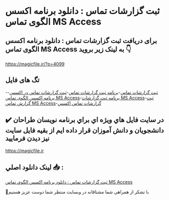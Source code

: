 # ثبت گزارشات تماس : دانلود برنامه اکسس الگوی تماس MS Access

## برای دریافت ثبت گزارشات تماس : دانلود برنامه اکسس الگوی تماس MS Access به لینک زیر بروید 👇

https://magicfile.ir/?p=4099

## تگ های فایل

-[ثبت گزارشات تماس](https://magicfile.ir/product/%d8%ab%d8%a8%d8%aa-%da%af%d8%b2%d8%a7%d8%b1%d8%b4%d8%a7%d8%aa-%d8%aa%d9%85%d8%a7%d8%b3-%d8%af%d8%a7%d9%86%d9%84%d9%88%d8%af-%d8%a8%d8%b1%d9%86%d8%a7%d9%85%d9%87-%d8%a7%da%a9%d8%b3%d8%b3/)-[برنامه ثبت گزارشات تماس](https://magicfile.ir/product/%d8%ab%d8%a8%d8%aa-%da%af%d8%b2%d8%a7%d8%b1%d8%b4%d8%a7%d8%aa-%d8%aa%d9%85%d8%a7%d8%b3-%d8%af%d8%a7%d9%86%d9%84%d9%88%d8%af-%d8%a8%d8%b1%d9%86%d8%a7%d9%85%d9%87-%d8%a7%da%a9%d8%b3%d8%b3/)-[ثبت گزارشات تماس در اکسس](https://magicfile.ir/product/%d8%ab%d8%a8%d8%aa-%da%af%d8%b2%d8%a7%d8%b1%d8%b4%d8%a7%d8%aa-%d8%aa%d9%85%d8%a7%d8%b3-%d8%af%d8%a7%d9%86%d9%84%d9%88%d8%af-%d8%a8%d8%b1%d9%86%d8%a7%d9%85%d9%87-%d8%a7%da%a9%d8%b3%d8%b3/)-[برنامه اکسس الگوی تماس MS Access](https://magicfile.ir/product/%d8%ab%d8%a8%d8%aa-%da%af%d8%b2%d8%a7%d8%b1%d8%b4%d8%a7%d8%aa-%d8%aa%d9%85%d8%a7%d8%b3-%d8%af%d8%a7%d9%86%d9%84%d9%88%d8%af-%d8%a8%d8%b1%d9%86%d8%a7%d9%85%d9%87-%d8%a7%da%a9%d8%b3%d8%b3/)-[برنامه ثبت گزارشات MS Access](https://magicfile.ir/product/%d8%ab%d8%a8%d8%aa-%da%af%d8%b2%d8%a7%d8%b1%d8%b4%d8%a7%d8%aa-%d8%aa%d9%85%d8%a7%d8%b3-%d8%af%d8%a7%d9%86%d9%84%d9%88%d8%af-%d8%a8%d8%b1%d9%86%d8%a7%d9%85%d9%87-%d8%a7%da%a9%d8%b3%d8%b3/)-[ثبت گزارش تماس MS Access](https://magicfile.ir/product/%d8%ab%d8%a8%d8%aa-%da%af%d8%b2%d8%a7%d8%b1%d8%b4%d8%a7%d8%aa-%d8%aa%d9%85%d8%a7%d8%b3-%d8%af%d8%a7%d9%86%d9%84%d9%88%d8%af-%d8%a8%d8%b1%d9%86%d8%a7%d9%85%d9%87-%d8%a7%da%a9%d8%b3%d8%b3/)-[گزارشات تماس اکسس](https://magicfile.ir/product/%d8%ab%d8%a8%d8%aa-%da%af%d8%b2%d8%a7%d8%b1%d8%b4%d8%a7%d8%aa-%d8%aa%d9%85%d8%a7%d8%b3-%d8%af%d8%a7%d9%86%d9%84%d9%88%d8%af-%d8%a8%d8%b1%d9%86%d8%a7%d9%85%d9%87-%d8%a7%da%a9%d8%b3%d8%b3/)

## ✔️ در سايت فايل هاي ويژه اي براي برنامه نويسان طراحان دانشجويان و دانش آموزان قرار داده ايم از بقيه فايل سايت نيز ديدن فرماييد

https://magicfile.ir


## لينک دانلود اصلي 📥 :

[ثبت گزارشات تماس : دانلود برنامه اکسس الگوی تماس MS Access](https://magicfile.ir/product/%d8%ab%d8%a8%d8%aa-%da%af%d8%b2%d8%a7%d8%b1%d8%b4%d8%a7%d8%aa-%d8%aa%d9%85%d8%a7%d8%b3-%d8%af%d8%a7%d9%86%d9%84%d9%88%d8%af-%d8%a8%d8%b1%d9%86%d8%a7%d9%85%d9%87-%d8%a7%da%a9%d8%b3%d8%b3/) 


🙏با تشکر از همراهي شما مشتاقانه در وبسایت منتظر شما دوست عزیز هستیم

